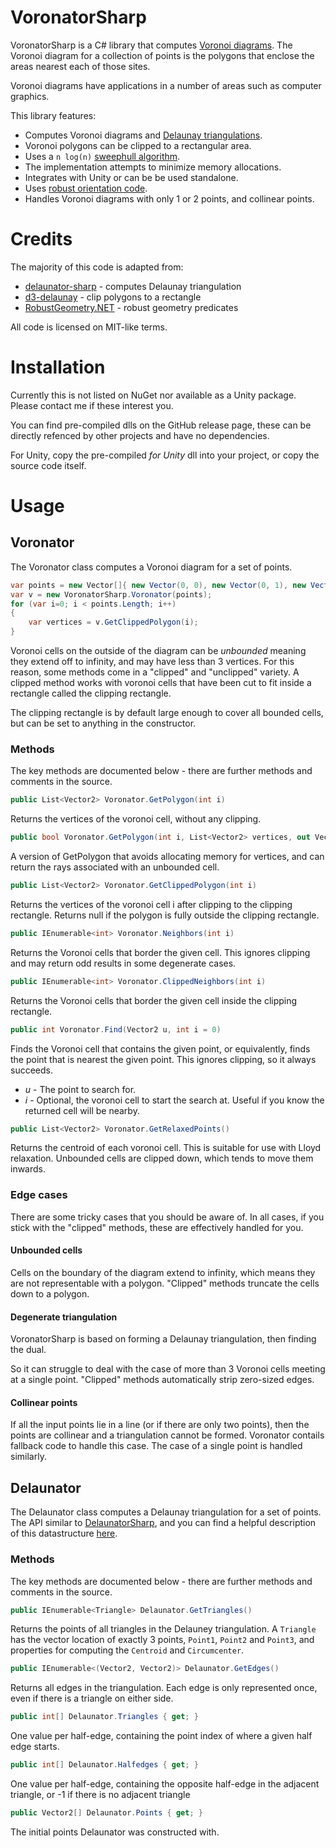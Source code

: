 ﻿# VoronatorSharp

VoronatorSharp is a C# library that computes [Voronoi diagrams](https://en.wikipedia.org/wiki/Voronoi_diagram). The Voronoi diagram for a collection of points is the polygons that enclose the areas nearest each of those sites.

Voronoi diagrams have applications in a number of areas such as computer graphics.

This library features:
 * Computes Voronoi diagrams and [Delaunay triangulations](https://en.wikipedia.org/wiki/Delaunay_triangulation).
 * Voronoi polygons can be clipped to a rectangular area.
 * Uses a `n log(n)` [sweephull algorithm](https://github.com/mapbox/delaunator#papers).
 * The implementation attempts to minimize memory allocations.
 * Integrates with Unity or can be be used standalone.
 * Uses [robust orientation code](https://github.com/govert/RobustGeometry.NET).
 * Handles Voronoi diagrams with only 1 or 2 points, and collinear points.

 # Credits

The majority of this code is adapted from:
* [delaunator-sharp](https://github.com/nol1fe/delaunator-sharp) - computes Delaunay triangulation
* [d3-delaunay](https://github.com/d3/d3-delaunay) - clip polygons to a rectangle
* [RobustGeometry.NET](https://github.com/govert/RobustGeometry.NET) - robust geometry predicates

All code is licensed on MIT-like terms.

# Installation

Currently this is not listed on NuGet nor available as a Unity package. Please contact me if these interest you.

You can find pre-compiled dlls on the GitHub release page, these can be directly refenced by other projects and have no dependencies.

For Unity, copy the pre-compiled *for Unity* dll into your project, or copy the source code itself.

# Usage

## Voronator

The Voronator class computes a Voronoi diagram for a set of points.

```csharp
var points = new Vector[]{ new Vector(0, 0), new Vector(0, 1), new Vector(1, 0)};
var v = new VoronatorSharp.Voronator(points);
for (var i=0; i < points.Length; i++)
{
    var vertices = v.GetClippedPolygon(i);
}
```

Voronoi cells on the outside of the diagram can be *unbounded* meaning they extend off to infinity, and may have less than 3 vertices. 
For this reason, some methods come in a "clipped" and "unclipped" variety. 
A clipped method works with voronoi cells that have been cut to fit inside a rectangle called the clipping rectangle.

The clipping rectangle is by default large enough to cover all bounded cells, but 
can be set to anything in the constructor.

### Methods

The key methods are documented below - there are further methods and comments in the source.

```csharp
public List<Vector2> Voronator.GetPolygon(int i)
```
Returns the vertices of the voronoi cell, without any clipping.


```csharp
public bool Voronator.GetPolygon(int i, List<Vector2> vertices, out Vector2 ray1, out Vector2 ray2)
```
A version of GetPolygon that avoids allocating memory for vertices, and can return the rays associated with an unbounded cell.


```csharp
public List<Vector2> Voronator.GetClippedPolygon(int i)
```
Returns the vertices of the voronoi cell i after clipping to the clipping rectangle.
Returns null if the polygon is fully outside the clipping rectangle.


```csharp
public IEnumerable<int> Voronator.Neighbors(int i)
```
Returns the Voronoi cells that border the given cell.
This ignores clipping and may return odd results in some degenerate cases.

```csharp
public IEnumerable<int> Voronator.ClippedNeighbors(int i)
```
Returns the Voronoi cells that border the given cell inside the clipping rectangle.

```csharp
public int Voronator.Find(Vector2 u, int i = 0)
```
Finds the Voronoi cell that contains the given point, or equivalently,
finds the point that is nearest the given point.
This ignores clipping, so it always succeeds.

* *u* - The point to search for.
* *i* - Optional, the voronoi cell to start the search at. Useful if you know the returned cell will be nearby.


```csharp
public List<Vector2> Voronator.GetRelaxedPoints()
```
Returns the centroid of each voronoi cell.
This is suitable for use with Lloyd relaxation.
Unbounded cells are clipped down, which tends to move them inwards.

### Edge cases

There are some tricky cases that you should be aware of. In all cases, if you stick with the "clipped" methods, these are effectively handled for you.

#### Unbounded cells

Cells on the boundary of the diagram extend to infinity, which means they are not
representable with a polygon. "Clipped" methods truncate the cells down to a polygon.

#### Degenerate triangulation

VoronatorSharp is based on forming a Delaunay triangulation, then finding the dual.

So it can struggle to deal with the case of more than 3 Voronoi cells meeting at a single point. "Clipped" methods automatically strip zero-sized edges.

#### Collinear points

If all the input points lie in a line (or if there are only two points), then the points are collinear and a triangulation cannot be formed. Voronator contails fallback code to handle this case. The case of a single point is handled similarly.

## Delaunator

The Delaunator class computes a Delaunay triangulation for a set of points.
The API similar to [DelaunatorSharp](https://github.com/nol1fe/delaunator-sharp), and you can find a helpful description of this datastructure [here](https://mapbox.github.io/delaunator/).

### Methods

The key methods are documented below - there are further methods and comments in the source.

```csharp
public IEnumerable<Triangle> Delaunator.GetTriangles()
```
Returns the points of all triangles in the Delauney triangulation.
A `Triangle` has the vector location of exactly 3 points, `Point1`, `Point2` and `Point3`, and properties for computing the `Centroid` and `Circumcenter`.


```csharp
public IEnumerable<(Vector2, Vector2)> Delaunator.GetEdges()
```
Returns all edges in the triangulation.
Each edge is only represented once, even if there is a triangle on either side.

```csharp
public int[] Delaunator.Triangles { get; }
```
One value per half-edge, containing the point index of where a given half edge starts.

```csharp
public int[] Delaunator.Halfedges { get; }
```
One value per half-edge, containing the opposite half-edge in the adjacent triangle, or -1 if there is no adjacent triangle

```csharp
public Vector2[] Delaunator.Points { get; }
```
The initial points Delaunator was constructed with.
